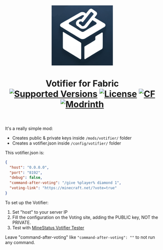 <p align="center">
  <img width="200" src="https://github.com/Kryeit/Votifier/blob/1.20.4/src/main/resources/assets/votifier/icon.png">
</p>

<h1 align="center">Votifier for Fabric<br>
	<a href="https://legacy.curseforge.com/minecraft/mc-mods/fabricvotifier/files"><img src="https://cf.way2muchnoise.eu/versions/fabricvotifier.svg" alt="Supported Versions"></a>
	<a href="https://github.com/Kryeit/Votifier/LICENSE"><img src="https://img.shields.io/github/license/Creators-of-Create/Create?style=flat&color=900c3f" alt="License"></a>
	<a href="https://www.curseforge.com/minecraft/mc-mods/fabricvotifier"><img src="http://cf.way2muchnoise.eu/fabricvotifier.svg" alt="CF"></a>
    <a href="https://modrinth.com/mod/votifier"><img src="https://img.shields.io/modrinth/dt/votifier?logo=modrinth&label=&suffix=%20&style=flat&color=242629&labelColor=5ca424&logoColor=1c1c1c" alt="Modrinth"></a>
    <br><br>
</h1>

It's a really simple mod:
- Creates public & private keys inside `/mods/votifier/` folder
- Creates a votifier.json inside `/config/votifier/` folder

This votifier.json is:
```json
{
  "host": "0.0.0.0",
  "port": "8192",
  "debug": false,
  "command-after-voting": "/give %player% diamond 1",
  "voting-link": "https://minecraft.net/?vote=true"
}
```

To set up the Votifier:
1) Set "host" to your server IP
2) Fill the configuration on the Voting site, adding the PUBLIC key, NOT the PRIVATE.
3) Test with [MineStatus Votifier Tester](https://minestatus.net/tools/votifier)

Leave "command-after-voting" like `"command-after-voting": ""` to not run any command.
